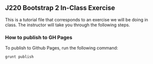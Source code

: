 ## J220 Bootstrap 2 In-Class Exercise

This is a tutorial file that corresponds to an exercise we will be doing in class. The instructor will take you through the following steps.

### How to publish to GH Pages

To publish to Github Pages, run the following command:

```
grunt publish
```




